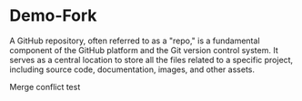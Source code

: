 # Demo-Fork
A GitHub repository, often referred to as a "repo," is a fundamental component of the GitHub platform and the Git version control system. It serves as a central location to store all the files related to a specific project, including source code, documentation, images, and other assets.

Merge
conflict
test